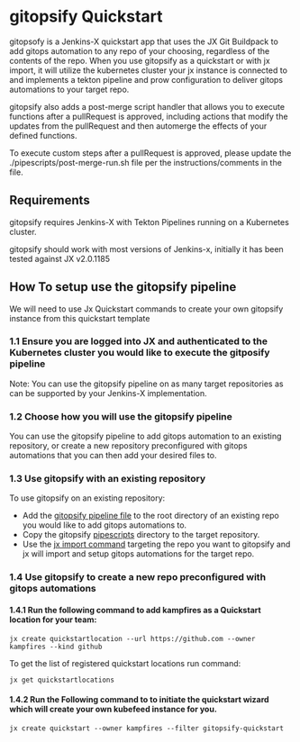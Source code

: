 # gitopsify Quickstart

gitopsofy is a Jenkins-X quickstart app that uses the JX Git Buildpack to add gitops automation to any repo of your choosing, regardless of the contents of the repo. When you use gitopsify as a quickstart or with jx import, it will utilize the kubernetes cluster your jx instance is connected to and implements a tekton pipeline and prow configuration to deliver gitops automations to your target repo. 

gitopsify also adds a post-merge script handler that allows you to execute functions after a pullRequest is approved, including actions that modify the updates from the pullRequest and then automerge the effects of your defined functions.

To execute custom steps after a pullRequest is approved, please update the ./pipescripts/post-merge-run.sh file per the instructions/comments in the file. 

## Requirements
gitopsify requires Jenkins-X with Tekton Pipelines running on a Kubernetes cluster.

gitopsify should work with most versions of Jenkins-x, initially it has been tested against JX v2.0.1185

## How To setup use the gitopsify pipeline
We will need to use Jx Quickstart commands to create your own gitopsify instance from this quickstart template

### 1.1 Ensure you are logged into JX and authenticated to the Kubernetes cluster you would like to execute the gitposify pipeline

Note: You can use the gitopsify pipeline on as many target repositories as can be supported by your Jenkins-X implementation. 

### 1.2 Choose how you will use the gitopsify pipeline

You can use the gitopsify pipeline to add gitops automation to an existing repository, or create a new repository preconfigured with gitops automations that you can then add your desired files to. 

### 1.3 Use gitopsify with an existing repository

To use gitopsify on an existing repository:
- Add the [gitopsify pipeline file](https://github.com/kampfires/gitopsify-quickstart/blob/master/jenkins-x.yml) to the root directory of an existing repo you would like to add gitops automations to.
- Copy the gitopsify [pipescripts]() directory to the target repository.
- Use the [jx import command](https://jenkins-x.io/commands/jx_import/) targeting the repo you want to gitopsify and jx will import and setup gitops automations for the target repo.  

### 1.4 Use gitopsify to create a new repo preconfigured with gitops automations

#### 1.4.1 Run the following command to add kampfires as a Quickstart location for your team:

`jx create quickstartlocation --url https://github.com --owner kampfires --kind github`  

To get the list of registered quickstart locations run command:

`jx get quickstartlocations`  

#### 1.4.2 Run the Following command to to initiate the quickstart wizard which will create your own kubefeed instance for you.
`jx create quickstart --owner kampfires --filter gitopsify-quickstart`
